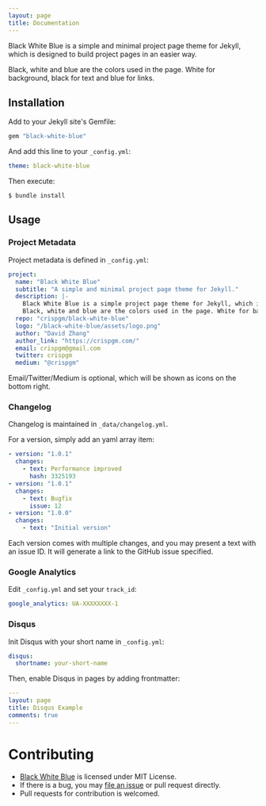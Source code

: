 ```yaml
---
layout: page
title: Documentation
---
```


Black White Blue is a simple and minimal project page theme for Jekyll, which is designed to build project pages in an easier way.

Black, white and blue are the colors used in the page. White for background, black for text and blue for links.

## Installation

Add to your Jekyll site's Gemfile:

```ruby
gem "black-white-blue"
```

And add this line to your `_config.yml`:

```yaml
theme: black-white-blue
```

Then execute:

```
$ bundle install
```    

## Usage

### Project Metadata

Project metadata is defined in `_config.yml`:

```yaml
project:
  name: "Black White Blue"
  subtitle: "A simple and minimal project page theme for Jekyll."
  description: |-
    Black White Blue is a simple project page theme for Jekyll, which is designed to build project pages in a easier way.
    Black, white and blue are the colors used in the page. White for background, black for text and blue for links.
  repo: "crispgm/black-white-blue"
  logo: "/black-white-blue/assets/logo.png"
  author: "David Zhang"
  author_link: "https://crispgm.com/"
  email: crispgm@gmail.com
  twitter: crispgm
  medium: "@crispgm"
```

Email/Twitter/Medium is optional, which will be shown as icons on the bottom right.

### Changelog

Changelog is maintained in `_data/changelog.yml`.

For a version, simply add an yaml array item:

```yaml
- version: "1.0.1"
  changes:
    - text: Performance improved
      hash: 3325193
- version: "1.0.1"
  changes:
    - text: Bugfix
      issue: 12
- version: "1.0.0"
  changes:
    - text: "Initial version"
```

Each version comes with multiple changes, and you may present a text with an issue ID. It will generate a link to the GitHub issue specified.

### Google Analytics

Edit `_config.yml` and set your `track_id`:

```yaml
google_analytics: UA-XXXXXXXX-1
```

### Disqus

Init Disqus with your short name in `_config.yml`:

```yaml
disqus:
  shortname: your-short-name
```

Then, enable Disqus in pages by adding frontmatter:

```yaml
---
layout: page
title: Disqus Example
comments: true
---
```

# Contributing

* [Black White Blue](https://github.com/crispgm/black-white-blue) is licensed under MIT License.
* If there is a bug, you may [file an issue](https://github.com/crispgm/black-white-blue/issues/new) or pull request directly.
* Pull requests for contribution is welcomed.
